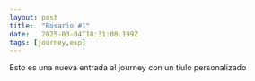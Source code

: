 ```yaml
---
layout: post
title:  "Rosario #1"
date:   2025-03-04T18:31:08.199Z
tags: [journey,exp]
---
```


Esto es una nueva entrada al journey con un tiulo personalizado